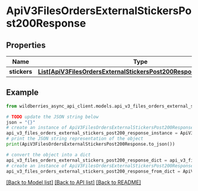 # ApiV3FilesOrdersExternalStickersPost200Response


## Properties

Name | Type | Description | Notes
------------ | ------------- | ------------- | -------------
**stickers** | [**List[ApiV3FilesOrdersExternalStickersPost200ResponseStickersInner]**](ApiV3FilesOrdersExternalStickersPost200ResponseStickersInner.md) |  | [optional] 

## Example

```python
from wildberries_async_api_client.models.api_v3_files_orders_external_stickers_post200_response import ApiV3FilesOrdersExternalStickersPost200Response

# TODO update the JSON string below
json = "{}"
# create an instance of ApiV3FilesOrdersExternalStickersPost200Response from a JSON string
api_v3_files_orders_external_stickers_post200_response_instance = ApiV3FilesOrdersExternalStickersPost200Response.from_json(json)
# print the JSON string representation of the object
print(ApiV3FilesOrdersExternalStickersPost200Response.to_json())

# convert the object into a dict
api_v3_files_orders_external_stickers_post200_response_dict = api_v3_files_orders_external_stickers_post200_response_instance.to_dict()
# create an instance of ApiV3FilesOrdersExternalStickersPost200Response from a dict
api_v3_files_orders_external_stickers_post200_response_from_dict = ApiV3FilesOrdersExternalStickersPost200Response.from_dict(api_v3_files_orders_external_stickers_post200_response_dict)
```
[[Back to Model list]](../README.md#documentation-for-models) [[Back to API list]](../README.md#documentation-for-api-endpoints) [[Back to README]](../README.md)



